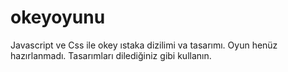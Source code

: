 # okeyoyunu
Javascript ve Css ile okey ıstaka dizilimi va tasarımı. Oyun henüz hazırlanmadı. Tasarımları dilediğiniz gibi kullanın.
